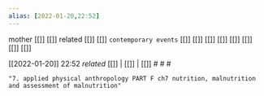 ```yaml
---
alias: [2022-01-20,22:52]
---
```

 mother [[]] [[]]
 related [[]] [[]]
 `contemporary events` [[]] [[]] [[]] [[]] [[]] [[]] [[]] [[]]

[[2022-01-20]] 22:52 _related_ [[]] | [[]] | [[]] # # #

```query
"7. applied physical anthropology PART F ch7 nutrition, malnutrition and assessment of malnutrition"
```